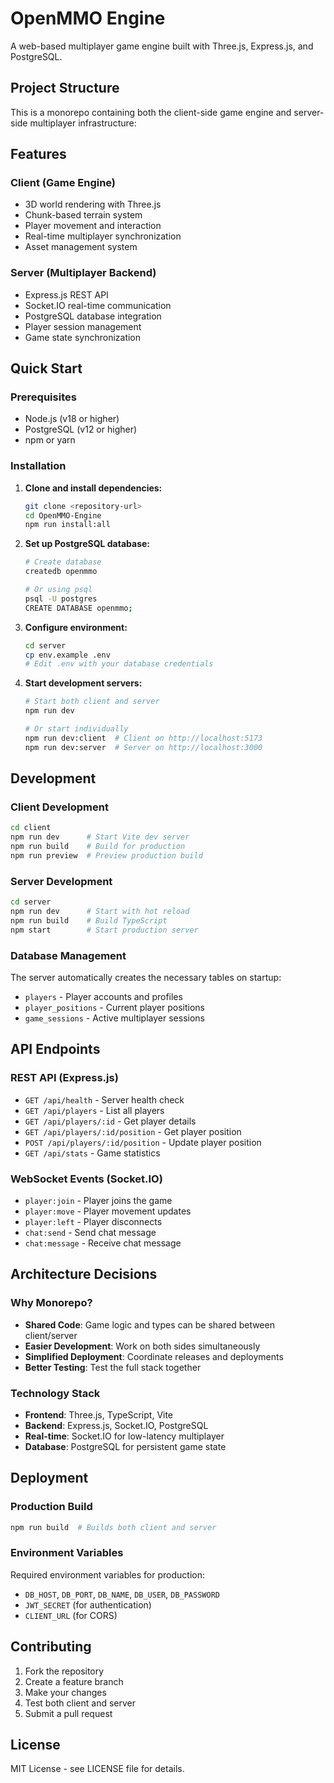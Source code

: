 # OpenMMO Engine

A web-based multiplayer game engine built with Three.js, Express.js, and PostgreSQL.

## Project Structure

This is a monorepo containing both the client-side game engine and server-side multiplayer infrastructure:

## Features

### Client (Game Engine)
- 3D world rendering with Three.js
- Chunk-based terrain system
- Player movement and interaction
- Real-time multiplayer synchronization
- Asset management system

### Server (Multiplayer Backend)
- Express.js REST API
- Socket.IO real-time communication
- PostgreSQL database integration
- Player session management
- Game state synchronization

## Quick Start

### Prerequisites
- Node.js (v18 or higher)
- PostgreSQL (v12 or higher)
- npm or yarn

### Installation

1. **Clone and install dependencies:**
   ```bash
   git clone <repository-url>
   cd OpenMMO-Engine
   npm run install:all
   ```

2. **Set up PostgreSQL database:**
   ```bash
   # Create database
   createdb openmmo
   
   # Or using psql
   psql -U postgres
   CREATE DATABASE openmmo;
   ```

3. **Configure environment:**
   ```bash
   cd server
   cp env.example .env
   # Edit .env with your database credentials
   ```

4. **Start development servers:**
   ```bash
   # Start both client and server
   npm run dev
   
   # Or start individually
   npm run dev:client  # Client on http://localhost:5173
   npm run dev:server  # Server on http://localhost:3000
   ```

## Development

### Client Development
```bash
cd client
npm run dev      # Start Vite dev server
npm run build    # Build for production
npm run preview  # Preview production build
```

### Server Development
```bash
cd server
npm run dev      # Start with hot reload
npm run build    # Build TypeScript
npm start        # Start production server
```

### Database Management
The server automatically creates the necessary tables on startup:
- `players` - Player accounts and profiles
- `player_positions` - Current player positions
- `game_sessions` - Active multiplayer sessions

## API Endpoints

### REST API (Express.js)
- `GET /api/health` - Server health check
- `GET /api/players` - List all players
- `GET /api/players/:id` - Get player details
- `GET /api/players/:id/position` - Get player position
- `POST /api/players/:id/position` - Update player position
- `GET /api/stats` - Game statistics

### WebSocket Events (Socket.IO)
- `player:join` - Player joins the game
- `player:move` - Player movement updates
- `player:left` - Player disconnects
- `chat:send` - Send chat message
- `chat:message` - Receive chat message

## Architecture Decisions

### Why Monorepo?
- **Shared Code**: Game logic and types can be shared between client/server
- **Easier Development**: Work on both sides simultaneously
- **Simplified Deployment**: Coordinate releases and deployments
- **Better Testing**: Test the full stack together

### Technology Stack
- **Frontend**: Three.js, TypeScript, Vite
- **Backend**: Express.js, Socket.IO, PostgreSQL
- **Real-time**: Socket.IO for low-latency multiplayer
- **Database**: PostgreSQL for persistent game state

## Deployment

### Production Build
```bash
npm run build  # Builds both client and server
```

### Environment Variables
Required environment variables for production:
- `DB_HOST`, `DB_PORT`, `DB_NAME`, `DB_USER`, `DB_PASSWORD`
- `JWT_SECRET` (for authentication)
- `CLIENT_URL` (for CORS)

## Contributing

1. Fork the repository
2. Create a feature branch
3. Make your changes
4. Test both client and server
5. Submit a pull request

## License

MIT License - see LICENSE file for details. 